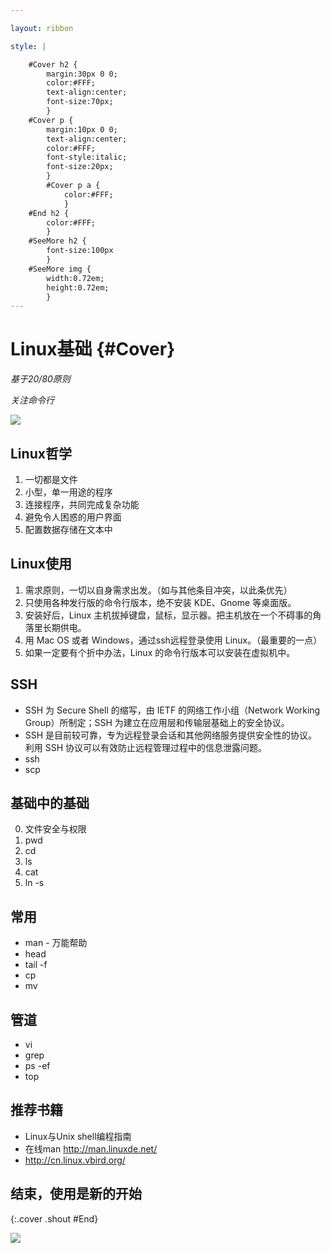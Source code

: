 ```yaml
---

layout: ribbon

style: |

    #Cover h2 {
        margin:30px 0 0;
        color:#FFF;
        text-align:center;
        font-size:70px;
        }
    #Cover p {
        margin:10px 0 0;
        text-align:center;
        color:#FFF;
        font-style:italic;
        font-size:20px;
        }
        #Cover p a {
            color:#FFF;
            }
    #End h2 {
        color:#FFF;
        }
    #SeeMore h2 {
        font-size:100px
        }
    #SeeMore img {
        width:0.72em;
        height:0.72em;
        }
---
```


# Linux基础 {#Cover}

*基于20/80原则*

*关注命令行*

![](pictures/cover.jpg)
<!-- photo by John Carey, fiftyfootshadows.net -->


## Linux哲学

1. 一切都是文件
2. 小型，单一用途的程序
3. 连接程序，共同完成复杂功能
4. 避免令人困惑的用户界面
5. 配置数据存储在文本中


## Linux使用

1. 需求原则，一切以自身需求出发。（如与其他条目冲突，以此条优先）
2. 只使用各种发行版的命令行版本，绝不安装 KDE、Gnome 等桌面版。
3. 安装好后，Linux 主机拔掉键盘，鼠标，显示器。把主机放在一个不碍事的角落里长期供电。
4. 用 Mac OS 或者 Windows，通过ssh远程登录使用 Linux。（最重要的一点）
5. 如果一定要有个折中办法，Linux 的命令行版本可以安装在虚拟机中。

## SSH

* SSH 为 Secure Shell 的缩写，由 IETF 的网络工作小组（Network Working Group）所制定；SSH 为建立在应用层和传输层基础上的安全协议。
* SSH 是目前较可靠，专为远程登录会话和其他网络服务提供安全性的协议。利用 SSH 协议可以有效防止远程管理过程中的信息泄露问题。
* ssh 
* scp

## 基础中的基础

0. 文件安全与权限
1. pwd
2. cd
3. ls
4. cat
5. ln -s 

## 常用

* man - 万能帮助
* head
* tail -f
* cp
* mv

## 管道

* vi
* grep
* ps -ef
* top

## 推荐书籍

* Linux与Unix shell编程指南
* 在线man http://man.linuxde.net/
* http://cn.linux.vbird.org/


## 结束，使用是新的开始

{:.cover .shout #End}

![](pictures/picture.jpg)
<!-- photo by John Carey, fiftyfootshadows.net -->
